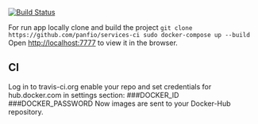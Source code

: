 [![Build Status](https://travis-ci.org/panfio/services-ci.svg?branch=master)](https://travis-ci.org/panfio/services-ci)

For run app locally clone and build the project
`git clone https://github.com/panfio/services-ci
sudo docker-compose up --build`
Open [http://localhost:7777](http://localhost:7777) to view it in the browser.

## CI
Log in to travis-ci.org enable your repo and set credentials for hub.docker.com in settings section:
###DOCKER_ID
###DOCKER_PASSWORD
Now images are sent to your Docker-Hub repository.
